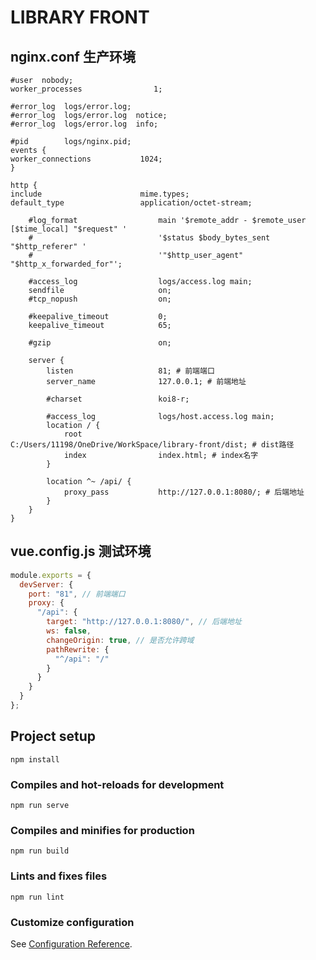 # LIBRARY FRONT

## nginx.conf 生产环境
```editorconfig
#user  nobody;
worker_processes                1;

#error_log  logs/error.log;
#error_log  logs/error.log  notice;
#error_log  logs/error.log  info;

#pid        logs/nginx.pid;
events {
worker_connections           1024;
}

http {
include                      mime.types;
default_type                 application/octet-stream;

    #log_format                  main '$remote_addr - $remote_user [$time_local] "$request" '
    #                            '$status $body_bytes_sent "$http_referer" '
    #                            '"$http_user_agent" "$http_x_forwarded_for"';

    #access_log                  logs/access.log main;
    sendfile                     on;
    #tcp_nopush                  on;

    #keepalive_timeout           0;
    keepalive_timeout            65;

    #gzip                        on;

    server {
        listen                   81; # 前端端口
        server_name              127.0.0.1; # 前端地址

        #charset                 koi8-r;

        #access_log              logs/host.access.log main;
        location / {
            root                 C:/Users/11198/OneDrive/WorkSpace/library-front/dist; # dist路径
            index                index.html; # index名字
        }

        location ^~ /api/ {
            proxy_pass           http://127.0.0.1:8080/; # 后端地址
        }
    }
}
```

## vue.config.js 测试环境
```javascript
module.exports = {
  devServer: {
    port: "81", // 前端端口
    proxy: {
      "/api": {
        target: "http://127.0.0.1:8080/", // 后端地址
        ws: false,
        changeOrigin: true, // 是否允许跨域
        pathRewrite: {
          "^/api": "/"
        }
      }
    }
  }
};
```


## Project setup
```
npm install
```

### Compiles and hot-reloads for development
```
npm run serve
```

### Compiles and minifies for production
```
npm run build
```

### Lints and fixes files
```
npm run lint
```

### Customize configuration
See [Configuration Reference](https://cli.vuejs.org/config/).